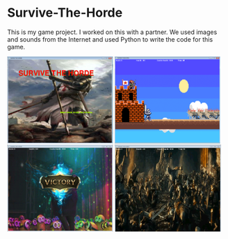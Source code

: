 # Survive-The-Horde
<p> This is my game project. I worked on this with a partner. We used images and sounds from the Internet and used Python to write the code for this game. </p>
<img src="https://github.com/nyang3006/Survive-The-Horde/blob/master/gameimage.png" height="200px">
<img src="https://github.com/nyang3006/Survive-The-Horde/blob/master/gameimage2.png" height="200px">
<img src="https://github.com/nyang3006/Survive-The-Horde/blob/master/gameimage3.png" height="200px">
<img src="https://github.com/nyang3006/Survive-The-Horde/blob/master/gameimage4.png" height="200px">
